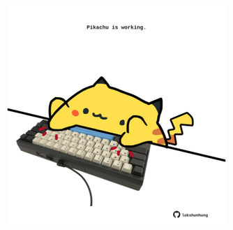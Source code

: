 <!-- built at 19/05/2022, 09:01:01 UTC -->
<p align="center">
  <img width="500" height="500" src="./ReadmeImage.svg">
</p>
